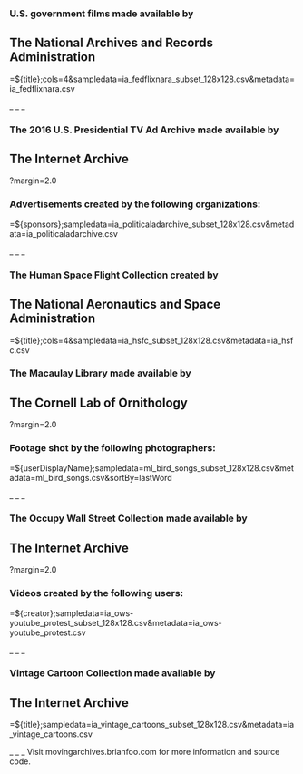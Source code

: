 ### U.S. government films made available by
## The National Archives and Records Administration

=${title};cols=4&sampledata=ia_fedflixnara_subset_128x128.csv&metadata=ia_fedflixnara.csv

_
_
_
### The 2016 U.S. Presidential TV Ad Archive made available by
## The Internet Archive

?margin=2.0
### Advertisements created by the following organizations:

=${sponsors};sampledata=ia_politicaladarchive_subset_128x128.csv&metadata=ia_politicaladarchive.csv

_
_
_
### The Human Space Flight Collection created by
## The National Aeronautics and Space Administration

=${title};cols=4&sampledata=ia_hsfc_subset_128x128.csv&metadata=ia_hsfc.csv

### The Macaulay Library made available by
## The Cornell Lab of Ornithology

?margin=2.0
### Footage shot by the following photographers:

=${userDisplayName};sampledata=ml_bird_songs_subset_128x128.csv&metadata=ml_bird_songs.csv&sortBy=lastWord

_
_
_
### The Occupy Wall Street Collection made available by
## The Internet Archive

?margin=2.0
### Videos created by the following users:

=${creator};sampledata=ia_ows-youtube_protest_subset_128x128.csv&metadata=ia_ows-youtube_protest.csv

_
_
_
### Vintage Cartoon Collection made available by
## The Internet Archive

=${title};sampledata=ia_vintage_cartoons_subset_128x128.csv&metadata=ia_vintage_cartoons.csv

_
_
_
Visit movingarchives.brianfoo.com for more information and source code.

